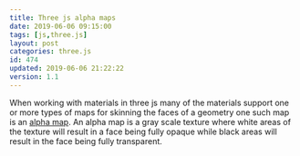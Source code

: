 ```yaml
---
title: Three js alpha maps
date: 2019-06-06 09:15:00
tags: [js,three.js]
layout: post
categories: three.js
id: 474
updated: 2019-06-06 21:22:22
version: 1.1
---
```


When working with materials in three js many of the materials support one or more types of maps for skinning the faces of a geometry one such map is an [alpha map](https://threejs.org/docs/#api/en/materials/MeshBasicMaterial.alphaMap). An alpha map is a gray scale texture where white areas of the texture will result in a face being fully opaque while black areas will result in the face being fully transparent.

<!-- more -->

